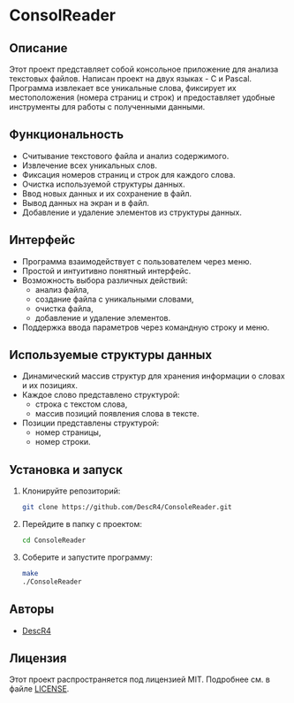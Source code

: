 # ConsolReader

## Описание
Этот проект представляет собой консольное приложение для анализа текстовых файлов. Написан проект на двух языках - C и Pascal. Программа извлекает все уникальные слова, фиксирует их местоположения (номера страниц и строк) и предоставляет удобные инструменты для работы с полученными данными. 

## Функциональность
- Считывание текстового файла и анализ содержимого.
- Извлечение всех уникальных слов.
- Фиксация номеров страниц и строк для каждого слова.
- Очистка используемой структуры данных.
- Ввод новых данных и их сохранение в файл.
- Вывод данных на экран и в файл.
- Добавление и удаление элементов из структуры данных.

## Интерфейс
- Программа взаимодействует с пользователем через меню.
- Простой и интуитивно понятный интерфейс.
- Возможность выбора различных действий:
  - анализ файла,
  - создание файла с уникальными словами,
  - очистка файла,
  - добавление и удаление элементов.
- Поддержка ввода параметров через командную строку и меню.

## Используемые структуры данных
- Динамический массив структур для хранения информации о словах и их позициях.
- Каждое слово представлено структурой:
  - строка с текстом слова,
  - массив позиций появления слова в тексте.
- Позиции представлены структурой:
  - номер страницы,
  - номер строки.

## Установка и запуск
1. Клонируйте репозиторий:
   ```bash
   git clone https://github.com/DescR4/ConsoleReader.git
   ```
2. Перейдите в папку с проектом:
   ```bash
   cd ConsoleReader
   ```
3. Соберите и запустите программу:
   ```bash
   make
   ./ConsoleReader
   ```

## Авторы
- [DescR4](https://github.com/DescR4)

## Лицензия
Этот проект распространяется под лицензией MIT. Подробнее см. в файле [LICENSE](LICENSE).


